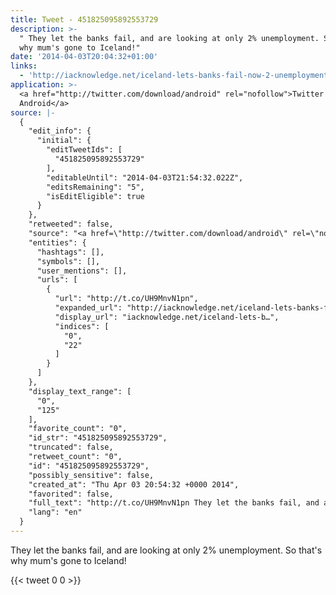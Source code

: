 ```yaml
---
title: Tweet - 451825095892553729
description: >-
  " They let the banks fail, and are looking at only 2% unemployment. So that's
  why mum's gone to Iceland!"
date: '2014-04-03T20:04:32+01:00'
links:
  - 'http://iacknowledge.net/iceland-lets-banks-fail-now-2-unemployment-in-sight/'
application: >-
  <a href="http://twitter.com/download/android" rel="nofollow">Twitter for
  Android</a>
source: |-
  {
    "edit_info": {
      "initial": {
        "editTweetIds": [
          "451825095892553729"
        ],
        "editableUntil": "2014-04-03T21:54:32.022Z",
        "editsRemaining": "5",
        "isEditEligible": true
      }
    },
    "retweeted": false,
    "source": "<a href=\"http://twitter.com/download/android\" rel=\"nofollow\">Twitter for Android</a>",
    "entities": {
      "hashtags": [],
      "symbols": [],
      "user_mentions": [],
      "urls": [
        {
          "url": "http://t.co/UH9MnvN1pn",
          "expanded_url": "http://iacknowledge.net/iceland-lets-banks-fail-now-2-unemployment-in-sight/",
          "display_url": "iacknowledge.net/iceland-lets-b…",
          "indices": [
            "0",
            "22"
          ]
        }
      ]
    },
    "display_text_range": [
      "0",
      "125"
    ],
    "favorite_count": "0",
    "id_str": "451825095892553729",
    "truncated": false,
    "retweet_count": "0",
    "id": "451825095892553729",
    "possibly_sensitive": false,
    "created_at": "Thu Apr 03 20:54:32 +0000 2014",
    "favorited": false,
    "full_text": "http://t.co/UH9MnvN1pn They let the banks fail, and are looking at only 2% unemployment. So that's why mum's gone to Iceland!",
    "lang": "en"
  }
---
```

 They let the banks fail, and are looking at only 2% unemployment. So that's why mum's gone to Iceland!
    
{{< tweet 0 0 >}}
    
